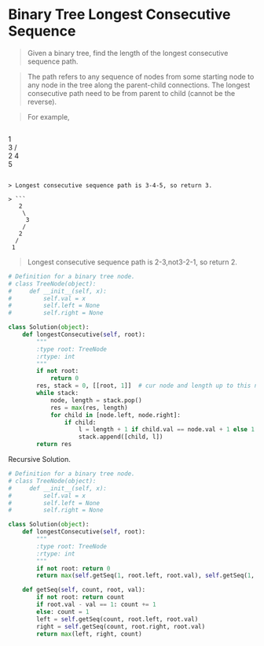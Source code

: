 # Binary Tree Longest Consecutive Sequence

> Given a binary tree, find the length of the longest consecutive sequence path.

> The path refers to any sequence of nodes from some starting node to any node in the tree along the parent-child connections. The longest consecutive path need to be from parent to child (cannot be the reverse).

> For example,

> ```
   1
    \
     3
    / \
   2   4
        \
         5
```

> Longest consecutive sequence path is 3-4-5, so return 3.

> ```
   2
    \
     3
    / 
   2    
  / 
 1
```

> Longest consecutive sequence path is 2-3,not3-2-1, so return 2.

```Python
# Definition for a binary tree node.
# class TreeNode(object):
#     def __init__(self, x):
#         self.val = x
#         self.left = None
#         self.right = None

class Solution(object):
    def longestConsecutive(self, root):
        """
        :type root: TreeNode
        :rtype: int
        """
        if not root:
            return 0
        res, stack = 0, [[root, 1]]  # cur node and length up to this node
        while stack:
            node, length = stack.pop()
            res = max(res, length)
            for child in [node.left, node.right]:
                if child:
                    l = length + 1 if child.val == node.val + 1 else 1
                    stack.append([child, l])
        return res
```

Recursive Solution.

```Python
# Definition for a binary tree node.
# class TreeNode(object):
#     def __init__(self, x):
#         self.val = x
#         self.left = None
#         self.right = None

class Solution(object):
    def longestConsecutive(self, root):
        """
        :type root: TreeNode
        :rtype: int
        """
        if not root: return 0
        return max(self.getSeq(1, root.left, root.val), self.getSeq(1, root.right, root.val))

    def getSeq(self, count, root, val):
        if not root: return count
        if root.val - val == 1: count += 1
        else: count = 1
        left = self.getSeq(count, root.left, root.val)
        right = self.getSeq(count, root.right, root.val)
        return max(left, right, count)
```
